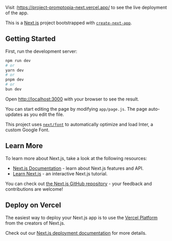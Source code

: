Visit :https://project-promptopia-next.vercel.app/ to see the live deployment of the app.

This is a [Next.js](https://nextjs.org/) project bootstrapped with [`create-next-app`](https://github.com/vercel/next.js/tree/canary/packages/create-next-app).

## Getting Started

First, run the development server:

```bash
npm run dev
# or
yarn dev
# or
pnpm dev
# or
bun dev
```

Open [http://localhost:3000](http://localhost:3000) with your browser to see the result.

You can start editing the page by modifying `app/page.js`. The page auto-updates as you edit the file.

This project uses [`next/font`](https://nextjs.org/docs/basic-features/font-optimization) to automatically optimize and load Inter, a custom Google Font.

## Learn More

To learn more about Next.js, take a look at the following resources:

- [Next.js Documentation](https://nextjs.org/docs) - learn about Next.js features and API.
- [Learn Next.js](https://nextjs.org/learn) - an interactive Next.js tutorial.

You can check out [the Next.js GitHub repository](https://github.com/vercel/next.js/) - your feedback and contributions are welcome!

## Deploy on Vercel

The easiest way to deploy your Next.js app is to use the [Vercel Platform](https://vercel.com/new?utm_medium=default-template&filter=next.js&utm_source=create-next-app&utm_campaign=create-next-app-readme) from the creators of Next.js.

Check out our [Next.js deployment documentation](https://nextjs.org/docs/deployment) for more details.


<!-- 
    GOOGLE_ID=306143765702-q2a470e8hign6o3qc8ptpcpuunu2jaoj.apps.googleusercontent.com
            #   306143765702-q2a470e8hign6o3qc8ptpcpuunu2jaoj.apps.googleusercontent.com

    GOOGLE_CLIENT_SECRET=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
    # 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

    MONGODB_URI=mongodb+srv://hariharan1309:Hardik1309@cluster0.woi8k.mongodb.net/?retryWrites=true&w=majority
    # not include @ on the name /password of mongodb cluster not the account password
    NEXTAUTH_URL=http://localhost:3000
    NEXTAUTH_URL_INTERNAL=http://localhost:3000
    NEXTAUTH_SECRET=2yqbbqdJb2ELTIZ/XKzLqlHjZOUbiGpcM93lYwgxk0o=
 -->
